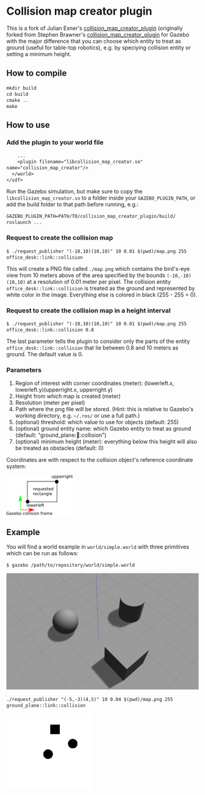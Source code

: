 # Collision map creator plugin

This is a fork of Julian Exner's [collision\_map\_creator\_plugin](https://bitbucket.org/jexner/collision_map_creator_plugin/overview) (originally forked from Stephen Brawner's [collision\_map\_creator\_plugin](https://bitbucket.org/brawner/collision_map_creator_plugin) for Gazebo with the major difference that you can choose which entity to treat as ground (useful for table-top robotics), e.g. by speciying collision entity or setting a minimum height.

## How to compile

```
mkdir build
cd build
cmake ..
make
```

## How to use

### Add the plugin to your world file

```
    ...
    <plugin filename="libcollision_map_creator.so" name="collision_map_creator"/>
  </world>
</sdf>
```

Run the Gazebo simulation, but make sure to copy the `libcollision_map_creator.so` to a folder inside your `GAZEBO_PLUGIN_PATH`, or add the build folder to that path before running, e.g.:

```
GAZEBO_PLUGIN_PATH=PATH/TO/collision_map_creator_plugin/build/ roslaunch ...
```

### Request to create the collision map

```
$ ./request_publisher "(-10,10)(10,10)" 10 0.01 $(pwd)/map.png 255 office_desk::link::collision
```
This will create a PNG file called `./map.png` which contains the bird's-eye view from 10 meters above of the area specified by the bounds `(-10,-10)(10,10)` at a resolution of 0.01 meter per pixel. The collision entity `office_desk::link::collision` is treated as the ground and represented by white color in the image. Everything else is colored in black (255 - 255 = 0).

### Request to create the collision map in a height interval

```
$ ./request_publisher "(-10,10)(10,10)" 10 0.01 $(pwd)/map.png 255 office_desk::link::collision 0.8
```
The last parameter tells the plugin to consider only the parts of the entity `office_desk::link::collision` that lie between 0.8 and 10 meters as ground. The default value is 0.

### Parameters

1. Region of interest with corner coordinates (meter): (lowerleft.x, lowerleft.y)(upperright.x, upperright.y)
2. Height from which map is created (meter)
3. Resolution (meter per pixel)
4. Path where the png file will be stored. (Hint: this is relative to Gazebo's working directory, e.g. `~/.ros/` or use a full path.)
5. (optional) threshold: which value to use for objects (default: 255)
6. (optional) ground entity name: which Gazebo entity to treat as ground (default: "ground_plane::link::collision")
7. (optional) minimum height (meter): everything below this height will also be treated as obstacles (default: 0)

Coordinates are with respect to the collision object's reference coordinate system:

![sketch](images/sketch.png)

## Example

You will find a world example in `world/simple.world` with three primitives which can be run as follows:
```
$ gazebo /path/to/repository/world/simple.world
```
![simple.world](images/simple.png)

```
./request_publisher "(-5,-3)(4,5)" 10 0.04 $(pwd)/map.png 255 ground_plane::link::collision
```
![map_flipped](images/map_flip.png)
